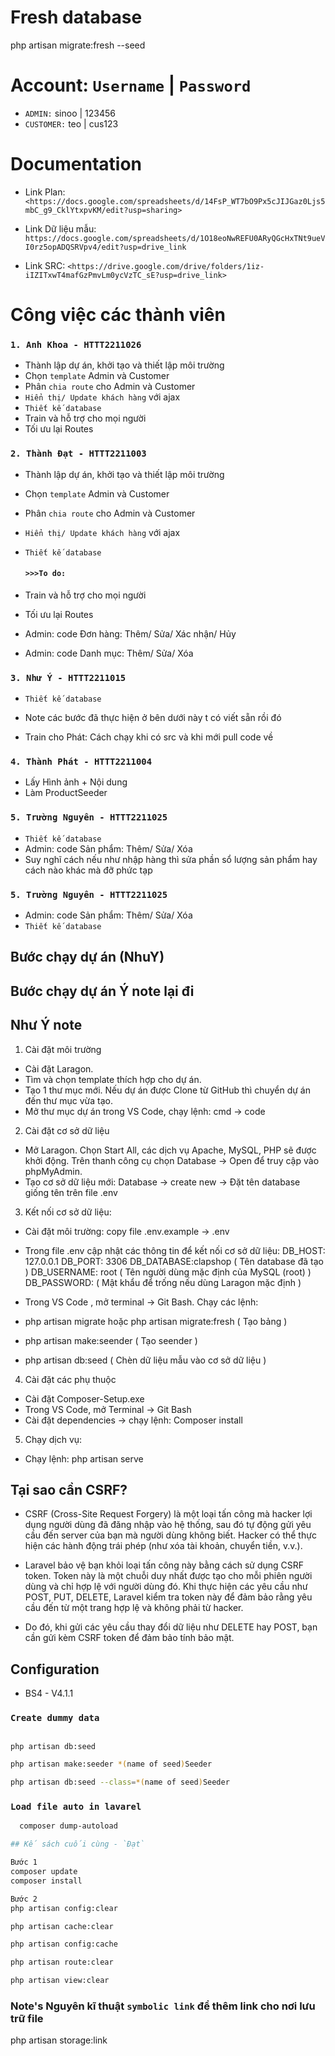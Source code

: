 # Fresh database

php artisan migrate:fresh --seed

# Account: `Username` | `Password`

- `ADMIN:` sinoo | 123456
- `CUSTOMER:` teo | cus123

# Documentation

- Link Plan: `<https://docs.google.com/spreadsheets/d/14FsP_WT7bO9Px5cJIJGaz0Ljs5mbC_g9_CklYtxpvKM/edit?usp=sharing>`

- Link Dữ liệu mẫu: `https://docs.google.com/spreadsheets/d/1O18eoNwREFU0ARyQGcHxTNt9ueVI0rz5opADQSRVpv4/edit?usp=drive_link`

- Link SRC: `<https://drive.google.com/drive/folders/1iz-iIZITxwT4mafGzPmvLm0ycVzTC_sE?usp=drive_link>`

# Công việc các thành viên

### `1. Anh Khoa - HTTT2211026`

- Thành lập dự án, khởi tạo và thiết lập môi trường
- Chọn `template` Admin và Customer
- Phân `chia route` cho Admin và Customer
- `Hiển thị/ Update khách hàng` với ajax
- `Thiết kế database`
- Train và hỗ trợ cho mọi người
- Tối ưu lại Routes

### `2. Thành Đạt - HTTT2211003`

- Thành lập dự án, khởi tạo và thiết lập môi trường
- Chọn `template` Admin và Customer
- Phân `chia route` cho Admin và Customer
- `Hiển thị/ Update khách hàng` với ajax
- `Thiết kế database`

  #### `>>>To do:`

- Train và hỗ trợ cho mọi người
- Tối ưu lại Routes
- Admin: code Đơn hàng: Thêm/ Sửa/ Xác nhận/ Hủy
- Admin: code Danh mục: Thêm/ Sửa/ Xóa

### `3. Như Ý - HTTT2211015`

- `Thiết kế database`
- Note các bước đã thực hiện ở bên dưới này t có viết sẵn rồi đó

- Train cho Phát: Cách chạy khi có src và khi mới pull code về

### `4. Thành Phát - HTTT2211004`

- Lấy Hình ảnh + Nội dung
- Làm ProductSeeder

### `5. Trường Nguyên - HTTT2211025`

- `Thiết kế database`
- Admin: code Sản phẩm: Thêm/ Sửa/ Xóa
- Suy nghĩ cách nếu như nhập hàng thì sửa phần sổ lượng sản phẩm hay cách nào khác mà đỡ phức tạp

### `5. Trường Nguyên - HTTT2211025`

- Admin: code Sản phẩm: Thêm/ Sửa/ Xóa
- `Thiết kế database`

## Bước chạy dự án (NhuY)

## Bước chạy dự án Ý note lại đi

## Như Ý note

1. Cài đặt môi trường

- Cài đặt Laragon.
- Tìm và chọn template thích hợp cho dự án.
- Tạo 1 thư mục mới. Nếu dự án được Clone từ GitHub thì chuyển dự án đến thư mục vừa tạo.
- Mở thư mục dự án trong VS Code, chạy lệnh: cmd -> code

2. Cài đặt cơ sở dữ liệu

- Mở Laragon. Chọn Start All, các dịch vụ Apache, MySQL, PHP sẽ được khởi động. Trên thanh công cụ chọn Database -> Open để truy cập vào phpMyAdmin.
- Tạo cơ sở dữ liệu mới: Database -> create new -> Đặt tên database giống tên trên file .env

3. Kết nối cơ sở dữ liệu:

- Cài đặt môi trường: copy file .env.example -> .env
- Trong file .env cập nhật các thông tin để kết nối cơ sở dữ liệu:
    DB_HOST: 127.0.0.1
    DB_PORT: 3306
    DB_DATABASE:clapshop ( Tên database đã tạo )
    DB_USERNAME: root ( Tên người dùng mặc định của MySQL (root) )
    DB_PASSWORD: ( Mật khẩu để trống nếu dùng Laragon mặc định )

- Trong VS Code , mở terminal -> Git Bash. Chạy các lệnh:

- php artisan migrate hoặc php artisan migrate:fresh ( Tạo bảng )
- php artisan make:seender ( Tạo seender )
- php artisan db:seed ( Chèn dữ liệu mẫu vào cơ sở dữ liệu )

4. Cài đặt các phụ thuộc

- Cài đặt Composer-Setup.exe
- Trong VS Code, mở Terminal -> Git Bash
- Cài đặt dependencies -> chạy lệnh: Composer install

5. Chạy dịch vụ:

- Chạy lệnh: php artisan serve

## Tại sao cần CSRF?

- CSRF (Cross-Site Request Forgery) là một loại tấn công mà hacker lợi dụng người dùng đã đăng nhập vào hệ thống, sau đó tự động gửi yêu cầu đến server của bạn mà người dùng không biết. Hacker có thể thực hiện các hành động trái phép (như xóa tài khoản, chuyển tiền, v.v.).

- Laravel bảo vệ bạn khỏi loại tấn công này bằng cách sử dụng CSRF token. Token này là một chuỗi duy nhất được tạo cho mỗi phiên người dùng và chỉ hợp lệ với người dùng đó. Khi thực hiện các yêu cầu như POST, PUT, DELETE, Laravel kiểm tra token này để đảm bảo rằng yêu cầu đến từ một trang hợp lệ và không phải từ hacker.

- Do đó, khi gửi các yêu cầu thay đổi dữ liệu như DELETE hay POST, bạn cần gửi kèm CSRF token để đảm bảo tính bảo mật.

## Configuration

- BS4 - V4.1.1

### `Create dummy data`

```bash

php artisan db:seed

php artisan make:seeder *(name of seed)Seeder

php artisan db:seed --class=*(name of seed)Seeder
```

### `Load file auto in lavarel`

```bash
  composer dump-autoload

## Kế sách cuối cùng - `Đạt`

Bước 1
composer update
composer install

Bước 2
php artisan config:clear

php artisan cache:clear

php artisan config:cache

php artisan route:clear

php artisan view:clear

```

### Note's Nguyên kĩ thuật `symbolic link` để thêm link cho nơi lưu trữ file

php artisan storage:link
